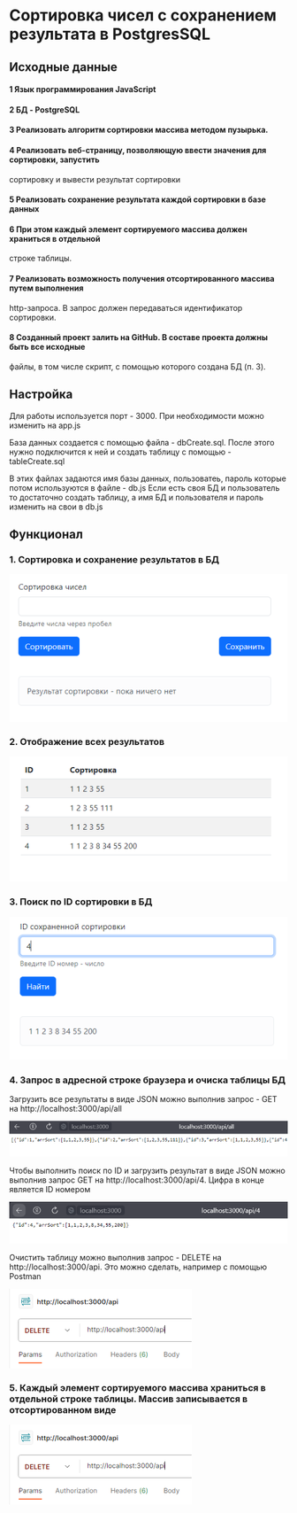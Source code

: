 # Сортировка чисел с сохранением результата в PostgresSQL

## Исходные данные

#### 1 Язык программирования JavaScript
#### 2 БД - PostgreSQL
#### 3 Реализовать алгоритм сортировки массива методом пузырька.
#### 4 Реализовать веб-страницу, позволяющую ввести значения для сортировки, запустить
сортировку и вывести результат сортировки
#### 5 Реализовать сохранение результата каждой сортировки в базе данных
#### 6 При этом каждый элемент сортируемого массива должен храниться в отдельной
строке таблицы.
#### 7 Реализовать возможность получения отсортированного массива путем выполнения
http-запроса. В запрос должен передаваться идентификатор сортировки.
#### 8 Созданный проект залить на GitHub. В составе проекта должны быть все исходные
файлы, в том числе скрипт, с помощью которого создана БД (п. 3).

## Настройка

Для работы используется порт - 3000. При необходимости можно изменить на app.js

База данных создается с помощью файла - dbCreate.sql. 
После этого нужно подключится к ней и создать таблицу с помощью - tableCreate.sql

В этих файлах задаются имя базы данных, пользоватеь, пароль которые потом используются в файле - db.js
Если есть своя БД и пользователь то достаточно создать таблицу, а имя БД и пользователя и пароль изменить на свои в db.js

## Функционал

### 1. Сортировка и сохранение результатов в БД
  ![сортировка](https://github.com/TomSG03/Sort-PostgresSQL/blob/main/imageMD/sorting.PNG)
### 2. Отображение всех результатов
  ![Результат](https://github.com/TomSG03/Sort-PostgresSQL/blob/main/imageMD/result.PNG)
### 3. Поиск по ID сортировки в БД
  ![Поиск по ID](https://github.com/TomSG03/Sort-PostgresSQL/blob/main/imageMD/findId.PNG)
### 4. Запрос в адресной строке браузера и очиска таблицы БД

Загрузить все результаты в виде JSON можно выполнив запрос - GET на http://localhost:3000/api/all

![Загрузить все](https://github.com/TomSG03/Sort-PostgresSQL/blob/main/imageMD/loadAll.PNG)

Чтобы выполнить поиск по ID и загрузить результат в виде JSON можно выполнив запрос GET на http://localhost:3000/api/4.
Цифра в конце является ID номером

![Загрузить по ID](https://github.com/TomSG03/Sort-PostgresSQL/blob/main/imageMD/loadId.PNG)

Очистить таблицу можно выполнив запрос - DELETE на http://localhost:3000/api. 
Это можно сделать, например с помощью Postman

![Удаление](https://github.com/TomSG03/Sort-PostgresSQL/blob/main/imageMD/clearTable.PNG)

### 5. Каждый элемент сортируемого массива храниться в отдельной строке таблицы. Массив записывается в отсортированном виде

![Удаление](https://github.com/TomSG03/Sort-PostgresSQL/blob/main/imageMD/clearTable.PNG)
